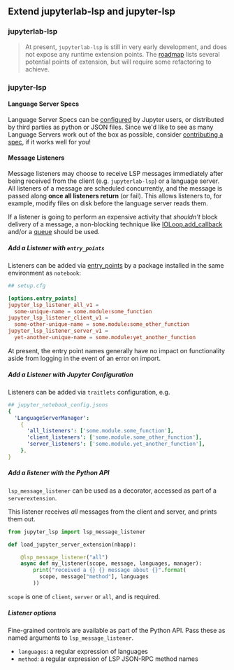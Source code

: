 ## Extend jupyterlab-lsp and jupyter-lsp

### jupyterlab-lsp

> At present, `jupyterlab-lsp` is still in very early development, and does not
> expose any runtime extension points. The [roadmap](./ROADMAP.md) lists several
> potential points of extension, but will require some refactoring to achieve.

### jupyter-lsp

#### Language Server Specs

Language Server Specs can be [configured](./LANGUAGESERVERS.md) by Jupyter users,
or distributed by third parties as python or JSON files. Since we'd like to see
as many Language Servers work out of the box as possible, consider
[contributing a spec](../CONTRIBUTING.md#specs), if it works well for you!

#### Message Listeners

Message listeners may choose to receive LSP messages immediately after being
received from the client (e.g. `jupyterlab-lsp`) or a language server. All
listeners of a message are scheduled concurrently, and the message is passed
along **once all listeners return** (or fail). This allows listeners to, for example,
modify files on disk before the language server reads them.

If a listener is going to perform an expensive activity that _shouldn't_ block
delivery of a message, a non-blocking technique like
[IOLoop.add_callback][add_callback] and/or a
[queue](https://www.tornadoweb.org/en/stable/queues.html) should be used.

[add_callback]: https://www.tornadoweb.org/en/stable/ioloop.html#tornado.ioloop.IOLoop.add_callback

##### Add a Listener with `entry_points`

Listeners can be added via [entry_points][] by a package installed in the same
environment as `notebook`:

```toml
## setup.cfg

[options.entry_points]
jupyter_lsp_listener_all_v1 =
  some-unique-name = some.module:some_function
jupyter_lsp_listener_client_v1 =
  some-other-unique-name = some.module:some_other_function
jupyter_lsp_listener_server_v1 =
  yet-another-unique-name = some.module:yet_another_function
```

At present, the entry point names generally have no impact on functionality
aside from logging in the event of an error on import.

[entry_points]: https://packaging.python.org/specifications/entry-points/

##### Add a Listener with Jupyter Configuration

Listeners can be added via `traitlets` configuration, e.g.

```yaml
## jupyter_notebook_config.jsons
{
  'LanguageServerManager':
    {
      'all_listeners': ['some.module.some_function'],
      'client_listeners': ['some.module.some_other_function'],
      'server_listeners': ['some.module.yet_another_function'],
    },
}
```

##### Add a listener with the Python API

`lsp_message_listener` can be used as a decorator, accessed as part of a
`serverextension`.

This listener receives _all_ messages from the client and server, and prints them
out.

```python
from jupyter_lsp import lsp_message_listener

def load_jupyter_server_extension(nbapp):

    @lsp_message_listener("all")
    async def my_listener(scope, message, languages, manager):
        print("received a {} {} message about {}".format(
          scope, message["method"], languages
        ))
```

`scope` is one of `client`, `server` or `all`, and is required.

##### Listener options

Fine-grained controls are available as part of the Python API. Pass these as
named arguments to `lsp_message_listener`.

- `languages`: a regular expression of languages
- `method`: a regular expression of LSP JSON-RPC method names

